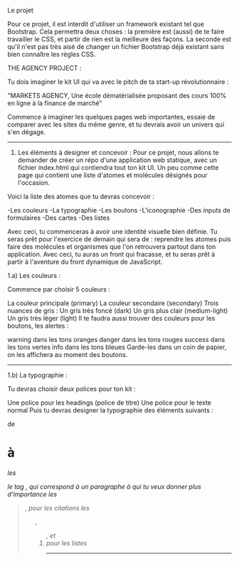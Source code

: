 Le projet

Pour ce projet, il est interdit d'utiliser un framework existant tel que Bootstrap. 
Cela permettra deux choses : la première est (aussi) de te faire travailler le CSS, et partir de rien est la meilleure des façons. 
La seconde est qu'il n'est pas très aisé de changer un fichier Bootstrap déjà existant sans bien connaître les règles CSS.

THE AGENCY PROJECT : 

Tu dois imaginer le kit UI qui va avec le pitch de ta start-up révolutionnaire :

"MARKETS AGENCY, Une école dématérialisée proposant des cours 100% en ligne à la finance de marché"

Commence à imaginer les quelques pages web importantes, essaie de comparer avec les sites du même genre, et tu devrais avoir un univers qui s'en dégage.

_________________________________________________________________________________________________________________________

1) Les éléments à designer et concevoir :
Pour ce projet, nous allons te demander de créer un répo d'une application web statique, avec un fichier index.html qui contiendra tout ton kit UI. 
Un peu comme cette page qui contient une liste d'atomes et molécules désignés pour l'occasion.

Voici la liste des atomes que tu devras concevoir :

-Les couleurs
-La typographie
-Les boutons
-L'iconographie
-Des inputs de formulaires
-Des cartes
-Des listes

Avec ceci, tu commenceras à avoir une identité visuelle bien définie. 
Tu seras prêt pour l'exercice de demain qui sera de : reprendre les atomes puis faire des molécules et organismes que l'on retrouvera partout dans ton application. 
Avec ceci, tu auras un front qui fracasse, et tu seras prêt à partir à l'aventure du front dynamique de JavaScript.


1.a) Les couleurs :

Commence par choisir 5 couleurs :

La couleur principale (primary)
La couleur secondaire (secondary)
Trois nuances de gris :
Un gris très foncé (dark)
Un gris plus clair (medium-light)
Un gris très léger (light)
Il te faudra aussi trouver des couleurs pour les boutons, les alertes :

warning dans les tons oranges
danger dans les tons rouges
success dans les tons vertes
info dans les tons bleues
Garde-les dans un coin de papier, on les affichera au moment des boutons.

_________________________________________________________________________________________________________________________

1.b) La typographie :

Tu devras choisir deux polices pour ton kit :

Une police pour les headings (police de titre)
Une police pour le texte normal
Puis tu devras designer la typographie des éléments suivants :

de <h1> à <h6>
les <p>
le tag <lead>, qui correspond à un paragraphe à qui tu veux donner plus d'importance
les <blockquote>, pour les citations
les <ul>, <ol>, et <li> pour les listes


_________________________________________________________________________________________________________________________

